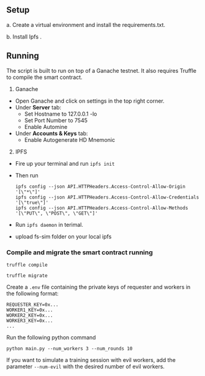 ## Setup
a. Create a virtual environment and install the requirements.txt.

b. Install  Ipfs .

## Running
The script is built to run on top of a Ganache testnet. It also requires Truffle to compile the smart contract.

1. Ganache

- Open Ganache and click on settings in the top right corner.
- Under **Server** tab:
  - Set Hostname to 127.0.0.1 -lo
  - Set Port Number to 7545
  - Enable Automine
- Under **Accounts & Keys** tab:
  - Enable Autogenerate HD Mnemonic

2. IPFS

- Fire up your terminal and run `ipfs init`
- Then run

  ```
  ipfs config --json API.HTTPHeaders.Access-Control-Allow-Origin '[\"*\"]'
  ipfs config --json API.HTTPHeaders.Access-Control-Allow-Credentials '[\"true\"]'
  ipfs config --json API.HTTPHeaders.Access-Control-Allow-Methods '[\"PUT\", \"POST\", \"GET\"]'
  ```
-  Run `ipfs daemon` in terimal.  

- upload fs-sim folder on your local ipfs

### Compile and migrate the smart contract running 
```
truffle compile
```

```
truffle migrate
```


Create a `.env` file containing the private keys of requester and workers in the following format:
```
REQUESTER_KEY=0x...
WORKER1_KEY=0x...
WORKER2_KEY=0x...
WORKER3_KEY=0x...
...
```


Run the following python command
```
python main.py --num_workers 3 --num_rounds 10 
```

If you want to simulate a training session with evil workers, add the parameter `--num-evil` with the desired number of evil workers. 

